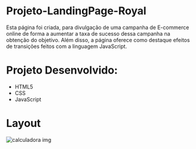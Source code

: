 # Projeto-LandingPage-Royal

Esta página foi criada, para divulgação de uma campanha de E-commerce online de forma a aumentar a taxa de sucesso dessa campanha na obtenção do objetivo. Além disso, a página oferece como destaque efeitos de transições feitos com a linguagem JavaScript.  

# Projeto Desenvolvido:

* HTML5
* CSS
* JavaScript

# Layout

![calculadora img](https://user-images.githubusercontent.com/63323533/79782859-1995fa80-8316-11ea-9508-083105d21774.jpg)


